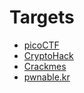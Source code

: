 # Targets
* [picoCTF](https://picoctf.org/)
* [CryptoHack](https://cryptohack.org/)
* [Crackmes](https://crackmes.one/)
* [pwnable.kr](https://pwnable.kr/)
